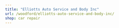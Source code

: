 ```yaml
---
title: "Elliotts Auto Service and Body Inc"
url: /woodford/elliotts-auto-service-and-body-inc/
shop: car repair
---
```

